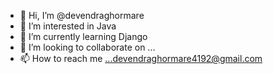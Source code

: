 - 👋 Hi, I’m @devendraghormare
- 👀 I’m interested in Java 
- 🌱 I’m currently learning Django
- 💞️ I’m looking to collaborate on ...
- 📫 How to reach me ...devendraghormare4192@gmail.com

<!---
devendraghormare/devendraghormare is a ✨ special ✨ repository because its `README.md` (this file) appears on your GitHub profile.
You can click the Preview link to take a look at your changes.
--->
